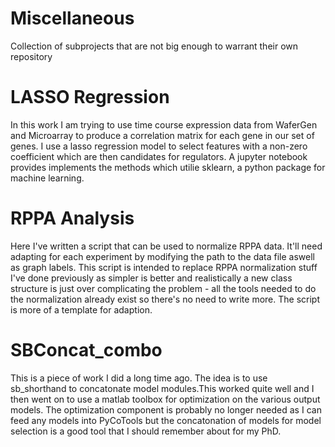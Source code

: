 # Miscellaneous
Collection of subprojects that are not big enough to warrant their own repository 


# LASSO Regression
In this work I am trying to use time course expression data from WaferGen and Microarray to produce a correlation matrix for each gene in our set of genes. I use a lasso regression model to select features with a non-zero coefficient which are then candidates for regulators. A jupyter notebook provides implements the methods which utilie sklearn, a python package for machine learning. 

# RPPA Analysis
Here I've written a script that can be used to normalize RPPA data. It'll need adapting for each experiment by modifying the path to the data file aswell as graph labels. This script is intended to replace RPPA normalization stuff I've done previously as simpler is better and realistically a new class structure is just over complicating the problem - all the tools needed to do the normalization already exist so there's no need to write more. The script is more of a template for adaption. 

# SBConcat_combo
This is a piece of work I did a long time ago. The idea is to use sb_shorthand to concatonate model modules.This worked quite well and I then went on to use a matlab toolbox for optimization on the various output models. The optimization component is probably no longer needed as I can feed any models into PyCoTools but the concatonation of models for model selection is a good tool that I should remember about for my PhD. 